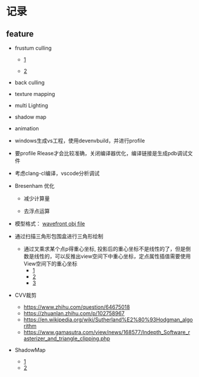 # 记录


## feature

* frustum culling

    * [1](https://www.gamedev.net/articles/programming/general-and-gameplay-programming/frustum-culling-r4613/)

    * [2](http://www.lighthouse3d.com/tutorials/view-frustum-culling/)

* back culling

* texture mapping

* multi Lighting

* shadow map

* animation

* windows生成vs工程，使用devenvbuild，并进行profile

* 要profile Rlease才会比较准确，关闭编译器优化，编译链接是生成pdb调试文件

* 考虑clang-cl编译，vscode分析调试

* Bresenham 优化

    * 减少计算量

    * 去浮点运算

* 模型格式： [wavefront obj file](https://en.wikipedia.org/wiki/Wavefront_.obj_file)

* 通过扫描三角形包围盒进行三角形绘制

    * 通过叉乘求某个点p得重心坐标, 投影后的重心坐标不是线性的了，但是倒数是线性的，可以反推出view空间下中重心坐标，定点属性插值需要使用View空间下的重心坐标
        * [1](https://www.scratchapixel.com/lessons/3d-basic-rendering/rasterization-practical-implementation/rasterization-stage)
        * [2](https://zhuanlan.zhihu.com/p/134912873)
        * [3](https://zhuanlan.zhihu.com/p/65495373)

* CVV裁剪
    * https://www.zhihu.com/question/64675018
    * https://zhuanlan.zhihu.com/p/102758967
    * https://en.wikipedia.org/wiki/Sutherland%E2%80%93Hodgman_algorithm
    * https://www.gamasutra.com/view/news/168577/Indepth_Software_rasterizer_and_triangle_clipping.php

* ShadowMap
    * [1](https://learnopengl-cn.readthedocs.io/zh/latest/05%20Advanced%20Lighting/03%20Shadows/01%20Shadow%20Mapping/)
    * [2](http://www.opengl-tutorial.org/cn/intermediate-tutorials/tutorial-16-shadow-mapping/)